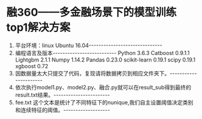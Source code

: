 
融360——多金融场景下的模型训练 top1解决方案
======================================

1)	平台环境：linux Ubuntu 16.04------------------------------
2)	编程语言及版本--------------------------
	Python 3.6.3
	Catboost 0.9.1.1
	Lightgbm 2.1.1
	Numpy 1.14.2
	Pandas 0.23.0
	scikit-learn 0.19.1
	scipy 0.19.1
	xgboost 0.72
3)  因数据量太大只提交了代码，复现请将数据拷贝到相应文件夹下。----------------------
4)  依次执行model1.py、model2.py、融合.py就可以在result_sub得到最终的result.txt结果。-----------------------
5)  fee.txt 这个文本是统计了不同特征下的nunique,我们自主设置阈值决定类别和连续特征的阈值。-------------------
